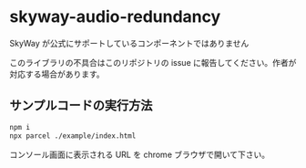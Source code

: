 # skyway-audio-redundancy

SkyWay が公式にサポートしているコンポーネントではありません

このライブラリの不具合はこのリポジトリの issue に報告してください。作者が対応する場合があります。

## サンプルコードの実行方法

```sh
npm i
npx parcel ./example/index.html
```

コンソール画面に表示される URL を chrome ブラウザで開いて下さい。
